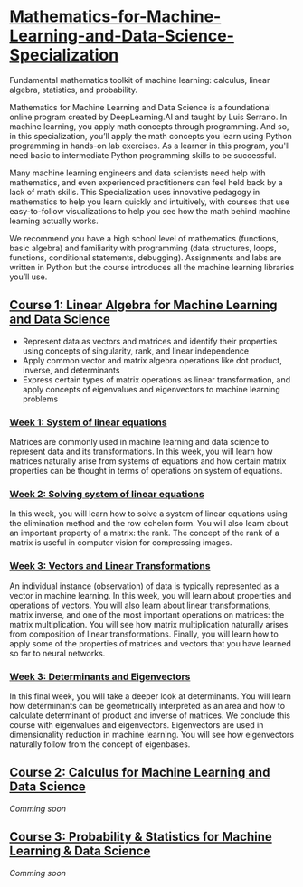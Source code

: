 # [Mathematics-for-Machine-Learning-and-Data-Science-Specialization](https://www.coursera.org/specializations/mathematics-for-machine-learning-and-data-science)
Fundamental mathematics toolkit of machine learning: calculus, linear algebra, statistics, and probability.

Mathematics for Machine Learning and Data Science is a foundational online program created by DeepLearning.AI and taught by Luis Serrano. In machine learning, you apply math concepts through programming. And so, in this specialization, you’ll apply the math concepts you learn using Python programming in hands-on lab exercises. As a learner in this program, you'll need basic to intermediate Python programming skills to be successful.

Many machine learning engineers and data scientists need help with mathematics, and even experienced practitioners can feel held back by a lack of math skills. This Specialization uses innovative pedagogy in mathematics to help you learn quickly and intuitively, with courses that use easy-to-follow visualizations to help you see how the math behind machine learning actually works. 

We recommend you have a high school level of mathematics (functions, basic algebra) and familiarity with programming (data structures, loops, functions, conditional statements, debugging). Assignments and labs are written in Python but the course introduces all the machine learning libraries you’ll use.

## [Course 1: Linear Algebra for Machine Learning and Data Science](https://www.coursera.org/learn/machine-learning-linear-algebra?specialization=mathematics-for-machine-learning-and-data-science)

- Represent data as vectors and matrices and identify their properties using concepts of singularity, rank, and linear independence
- Apply common vector and matrix algebra operations like dot product, inverse, and determinants
- Express certain types of matrix operations as linear transformation, and apply concepts of eigenvalues and eigenvectors to machine learning problems

### [Week 1: System of linear equations](Course1-Linear-Algebra/Week1/)
Matrices are commonly used in machine learning and data science to represent data and its transformations. In this week, you will learn how matrices naturally arise from systems of equations and how certain matrix properties can be thought in terms of operations on system of equations.

### [Week 2: Solving system of linear equations](Course1-Linear-Algebra/Week2/)
In this week, you will learn how to solve a system of linear equations using the elimination method and the row echelon form. You will also learn about an important property of a matrix: the rank. The concept of the rank of a matrix is useful in computer vision for compressing images.

### [Week 3: Vectors and Linear Transformations](Course1-Linear-Algebra/Week3/)
An individual instance (observation) of data is typically represented as a vector in machine learning. In this week, you will learn about properties and operations of vectors. You will also learn about linear transformations, matrix inverse, and one of the most important operations on matrices: the matrix multiplication. You will see how matrix multiplication naturally arises from composition of linear transformations. Finally, you will learn how to apply some of the properties of matrices and vectors that you have learned so far to neural networks.

### [Week 3: Determinants and Eigenvectors](Course1-Linear-Algebra/Week4/)
In this final week, you will take a deeper look at determinants. You will learn how determinants can be geometrically interpreted as an area and how to calculate determinant of product and inverse of matrices. We conclude this course with eigenvalues and eigenvectors. Eigenvectors are used in dimensionality reduction in machine learning. You will see how eigenvectors naturally follow from the concept of eigenbases.

## [Course 2: Calculus for Machine Learning and Data Science](https://www.coursera.org/learn/machine-learning-calculus?specialization=mathematics-for-machine-learning-and-data-science)

*Comming soon*

## [Course 3: Probability & Statistics for Machine Learning & Data Science](https://www.coursera.org/learn/machine-learning-probability-and-statistics?specialization=mathematics-for-machine-learning-and-data-science)

*Comming soon*
